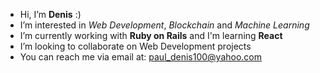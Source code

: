 - Hi, I’m **Denis** :)
- I’m interested in *Web Development*, *Blockchain* and *Machine Learning*
- I’m currently working with **Ruby on Rails** and I'm learning **React**
- I’m looking to collaborate on Web Development projects
- You can reach me via email at: paul_denis100@yahoo.com

<!---
Denis-Paul/Denis-Paul is a ✨ special ✨ repository because its `README.md` (this file) appears on your GitHub profile.
You can click the Preview link to take a look at your changes.
--->
